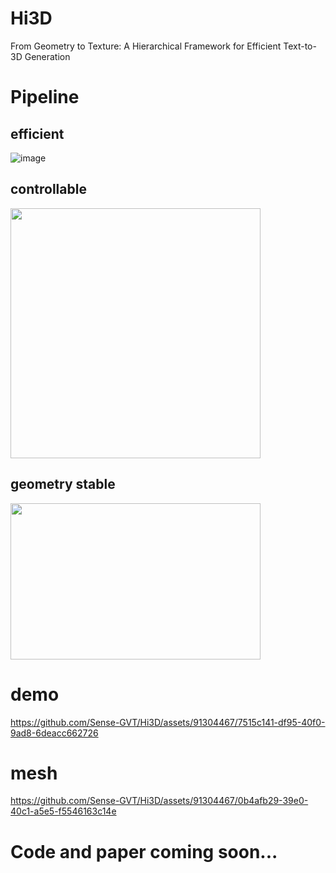 # Hi3D
From Geometry to Texture: A Hierarchical Framework for Efficient Text-to-3D Generation

# Pipeline
## efficient
![image](https://github.com/Sense-GVT/Hi3D/assets/91304467/2bcc1570-0686-4f3d-950e-ce5c0a67a68f)
## controllable
<img width="400" height="400" src="https://github.com/Sense-GVT/Hi3D/assets/91304467/621aa7de-c4b6-4d89-95d7-7db4fc34ac3e"/>

## geometry stable
<img width="400" height="250" src="https://github.com/Sense-GVT/Hi3D/assets/91304467/86c5f3b5-5a4b-44a1-abe1-40b82e8de048"/>


# demo
https://github.com/Sense-GVT/Hi3D/assets/91304467/7515c141-df95-40f0-9ad8-6deacc662726




# mesh
https://github.com/Sense-GVT/Hi3D/assets/91304467/0b4afb29-39e0-40c1-a5e5-f5546163c14e




# Code and paper coming soon...

